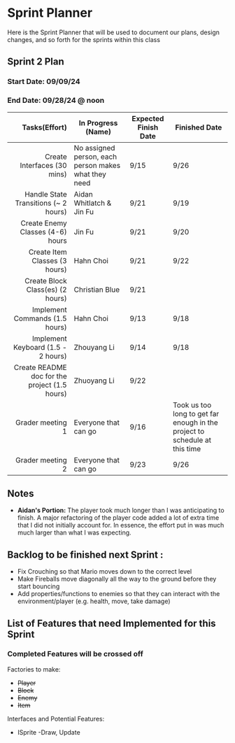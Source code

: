 # Sprint Planner
Here is the Sprint Planner that will be used to document our plans, design changes, and so forth for the sprints within this class
## Sprint 2 Plan
### Start Date: 09/09/24 
### End Date: 09/28/24 @ noon


| Tasks(Effort) | In Progress (Name) | Expected Finish Date | Finished Date |
|--------------:|--------------------|----------------------|---------------|
|Create Interfaces (30 mins)| No assigned person, each person makes what they need| 9/15 | 9/26 |
|Handle State Transitions (~ 2 hours)|Aidan Whitlatch & Jin Fu| 9/21 | 9/19|
| Create Enemy Classes (4-6) hours|Jin Fu | 9/21 | 9/20 |
| Create Item Classes (3 hours) | Hahn Choi | 9/21 | 9/22 |
| Create Block Class(es) (2 hours) | Christian Blue | 9/21 | |
|Implement Commands (1.5 hours) | Hahn Choi | 9/13 | 9/18 |
| Implement Keyboard (1.5 - 2 hours) | Zhouyang Li | 9/14 | 9/18 |
| Create README doc for the project (1.5 hours) | Zhuoyang Li | 9/22 | |
|Grader meeting 1 | Everyone that can go | 9/16 | Took us too long to get far enough in the project to schedule at this time |
|Grader meeting 2 | Everyone that can go | 9/23 | 9/26 |

## Notes
 * **Aidan's Portion:** The player took much longer than I was anticipating to finish. A major refactoring of the player code added a lot of extra time that I did not initially account for. In essence, the effort put in was much much larger than what I was expecting.

## Backlog to be finished next Sprint :
* Fix Crouching so that Mario moves down to the correct level
* Make Fireballs move diagonally all the way to the ground before they start bouncing
* Add properties/functions to enemies so that they can interact with the environment/player (e.g. health, move, take damage)

## List of Features that need Implemented for this Sprint
### Completed Features will be crossed off

Factories to make:
* ~~Player~~
*  ~~Block~~
*  ~~Enemy~~
*  ~~Item~~

Interfaces and Potential Features:
* ISprite
   -Draw, Update


